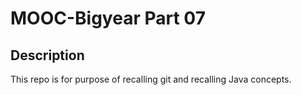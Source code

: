 # MOOC-Bigyear Part 07

## Description

This repo is for purpose of recalling git and recalling Java concepts.